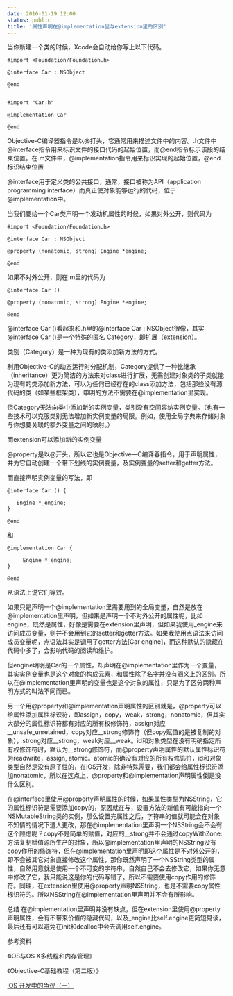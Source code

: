 ```yaml
---
date: 2016-01-19 12:00
status: public
title: '属性声明在@implementation里与extension里的区别'
---
```


当你新建一个类的时候，Xcode会自动给你写上以下代码。

	#import <Foundation/Foundation.h>

	@interface Car : NSObject

	@end

	
	#import "Car.h"

	@implementation Car

	@end
	
Objective-C编译器指令是以@打头，它通常用来描述文件中的内容。.h文件中@interface指令用来标识文件的接口代码的起始位置，而@end指令标示该段的结束位置。在.m文件中，@implementation指令用来标识实现的起始位置，@end标识结束位置

@interface用于定义类的公共接口，通常，接口被称为API（application programming interface）而真正使对象能够运行的代码，位于@implementation中。

当我们要给一个Car类声明一个发动机属性的时候，如果对外公开，则代码为

	#import <Foundation/Foundation.h>

	@interface Car : NSObject
	
	@property (nonatomic, strong) Engine *engine;

	@end

如果不对外公开，则在.m里的代码为

	@interface Car ()

	@property (nonatomic, strong) Engine *engine;

	@end
	
@interface Car ()看起来和.h里的@interface Car : NSObject很像，其实@interface Car ()是一个特殊的匿名 Category，即扩展（extension）。

类别（Category）是一种为现有的类添加新方法的方式。

利用Objective-C的动态运行时分配机制，Category提供了一种比继承（inheritance）更为简洁的方法来对class进行扩展，无需创建对象类的子类就能为现有的类添加新方法，可以为任何已经存在的class添加方法，包括那些没有源代码的类（如某些框架类），申明的方法不需要在@implementation里实现。

但Category无法向类中添加新的实例变量，类别没有空间容纳实例变量。（也有一些技术可以克服类别无法增加新实例变量的局限。例如，使用全局字典来存储对象与你想要关联的额外变量之间的映射。）

而extension可以添加新的实例变量

@property是以@开头，所以它也是Objective—C编译器指令，用于声明属性，并为它自动创建一个带下划线的实例变量，及实例变量的setter和getter方法。
	
而直接声明实例变量的写法，即

	@interface Car () {

 	   Engine *_engine;
	}
	
	@end
	
和

	@implementation Car {
	
   		 Engine *_engine;
	}

	@end
	
从语法上说它们等效。

如果只是声明一个@implementation里需要用到的全局变量，自然是放在@implementation里声明，但如果是声明一个不对外公开的属性呢，比如engine，既然是属性，好像是需要在extension里声明，但如果我使用_engine来访问成员变量，则并不会用到它的setter和getter方法。如果我使用点语法来访问成员变量呢，点语法其实是调用了getter方法[Car engine]，而这种默认的隐藏在代码中多了，会影响代码的阅读和维护。

但engine明明是Car的一个属性，却声明在@implementation里作为一个变量，其实实例变量也是这个对象的构成元素，和属性除了名字并没有涵义上的区别。所以在@implementation里声明的变量也是这个对象的属性，只是为了区分两种声明方式的叫法不同而已。

另一个用@property和@implementation声明属性的区别就是，@property可以给属性添加属性标识符，即assign，copy，weak，strong，nonatomic，但其实大部分的属性标识符都有对应的所有权修饰符，assign对应\_\_unsafe_unretained，copy对应\_\_strong修饰符（但copy赋值的是被复制的对象），strong对应\_\_strong，weak对应\_\_weak。id和对象类型在没有明确指定所有权修饰符时，默认为\_\_strong修饰符，而@property声明属性的默认属性标识符为readwrite，assign, atomic。atomic的确没有对应的所有权修饰符，id和对象类型自然是没有原子性的，在iOS开发，除非特殊需要，我们都会给属性标识符添加nonatomic，所以在这点上，@property和@implementation声明属性倒是没什么区别。

在@interface里使用@property声明属性的时候，如果属性类型为NSString，它的属性标识符是需要添加copy的，原因就在与，设置方法的新值有可能指向一个NSMutableString类的实例，那么设置完属性之后，字符串的值就可能会在对象不知情的情况下遭人更改，那在@implementation里声明一个NSString会不会有这个顾虑呢？copy不是简单的赋值，对应的__strong并不会通过copyWithZone:方法复制赋值源所生产的对象，所以@implementation里声明的NSString没有copy作用的修饰符，但在@implementation里声明即这个属性是不对外公开的，即不会被其它对象直接修改这个属性，那你既然声明了一个NSString类型的属性，自然用意就是使用一个不可变的字符串，自然自己不会去修改它，如果你无意中修改了它，我只能说这是你的代码写错了。所以不需要使用copy作用的修饰符。同理，在extension里使用@property声明NSString，也是不需要copy属性标识符的。所以NSString在@implementation里声明并不会有所影响。

总结
在@implementation里声明并没有缺点，但在extension里使用@property声明属性，会有不带来价值的隐藏代码，以及_engine比self.engine更简短易读，最后还有可以避免在init和dealloc中会去调用self.engine。

参考资料

《iOS与OS X多线程和内存管理》

《Objective-C基础教程（第二版）》

[iOS 开发中的争议（一）](http://blog.devtang.com/blog/2015/03/15/ios-dev-controversy-1/)